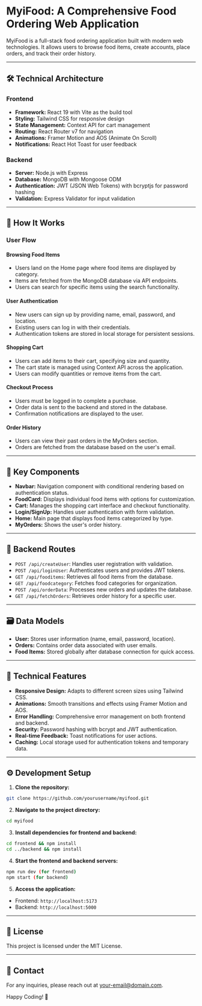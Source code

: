 # MyiFood: A Comprehensive Food Ordering Web Application

MyiFood is a full-stack food ordering application built with modern web technologies. It allows users to browse food items, create accounts, place orders, and track their order history.

---

## 🛠️ **Technical Architecture**

### **Frontend**
- **Framework:** React 19 with Vite as the build tool
- **Styling:** Tailwind CSS for responsive design
- **State Management:** Context API for cart management
- **Routing:** React Router v7 for navigation
- **Animations:** Framer Motion and AOS (Animate On Scroll)
- **Notifications:** React Hot Toast for user feedback

### **Backend**
- **Server:** Node.js with Express
- **Database:** MongoDB with Mongoose ODM
- **Authentication:** JWT (JSON Web Tokens) with bcryptjs for password hashing
- **Validation:** Express Validator for input validation

---

## 🚦 **How It Works**

### **User Flow**

#### **Browsing Food Items**
- Users land on the Home page where food items are displayed by category.
- Items are fetched from the MongoDB database via API endpoints.
- Users can search for specific items using the search functionality.

#### **User Authentication**
- New users can sign up by providing name, email, password, and location.
- Existing users can log in with their credentials.
- Authentication tokens are stored in local storage for persistent sessions.

#### **Shopping Cart**
- Users can add items to their cart, specifying size and quantity.
- The cart state is managed using Context API across the application.
- Users can modify quantities or remove items from the cart.

#### **Checkout Process**
- Users must be logged in to complete a purchase.
- Order data is sent to the backend and stored in the database.
- Confirmation notifications are displayed to the user.

#### **Order History**
- Users can view their past orders in the MyOrders section.
- Orders are fetched from the database based on the user's email.

---

## 📂 **Key Components**

- **Navbar:** Navigation component with conditional rendering based on authentication status.
- **FoodCard:** Displays individual food items with options for customization.
- **Cart:** Manages the shopping cart interface and checkout functionality.
- **Login/SignUp:** Handles user authentication with form validation.
- **Home:** Main page that displays food items categorized by type.
- **MyOrders:** Shows the user's order history.

---

## 📡 **Backend Routes**

- `POST /api/createUser`: Handles user registration with validation.
- `POST /api/loginUser`: Authenticates users and provides JWT tokens.
- `GET /api/fooditems`: Retrieves all food items from the database.
- `GET /api/foodcategory`: Fetches food categories for organization.
- `POST /api/orderData`: Processes new orders and updates the database.
- `GET /api/fetchOrders`: Retrieves order history for a specific user.

---

## 🗃️ **Data Models**

- **User:** Stores user information (name, email, password, location).
- **Orders:** Contains order data associated with user emails.
- **Food Items:** Stored globally after database connection for quick access.

---

## 🚀 **Technical Features**

- **Responsive Design:** Adapts to different screen sizes using Tailwind CSS.
- **Animations:** Smooth transitions and effects using Framer Motion and AOS.
- **Error Handling:** Comprehensive error management on both frontend and backend.
- **Security:** Password hashing with bcrypt and JWT authentication.
- **Real-time Feedback:** Toast notifications for user actions.
- **Caching:** Local storage used for authentication tokens and temporary data.

---

## ⚙️ **Development Setup**

1. **Clone the repository:**
```bash
git clone https://github.com/yourusername/myifood.git
```

2. **Navigate to the project directory:**
```bash
cd myifood
```

3. **Install dependencies for frontend and backend:**
```bash
cd frontend && npm install
cd ../backend && npm install
```

4. **Start the frontend and backend servers:**
```bash
npm run dev (for frontend)
npm start (for backend)
```

5. **Access the application:**
- Frontend: `http://localhost:5173`
- Backend: `http://localhost:5000`

---

## 📄 **License**

This project is licensed under the MIT License.

---

## 📧 **Contact**
For any inquiries, please reach out at [your-email@domain.com](mailto:your-email@domain.com).

Happy Coding! 🚀
